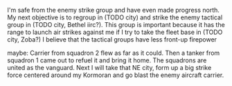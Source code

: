 I'm safe from the enemy strike group and have even made progress north. My next objective is to regroup in (TODO city) and strike the enemy tactical group in (TODO city, Bethel iirc?). This group is important because it has the range to launch air strikes against me if I try to take the fleet base in (TODO city, Zoba?) I believe that the tactical groups have less front-up firepower

maybe:
Carrier from squadron 2 flew as far as it could. Then a tanker from squadron 1 came out to refuel it and bring it home. The squadrons are united as the vanguard. Next I will take that NE city, form up a big strike force centered around my Kormoran and go blast the enemy aircraft carrier.